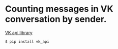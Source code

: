 Counting messages in VK conversation by sender.
=====================================
[VK api library](https://github.com/python273/vk_api)

    $ pip install vk_api
